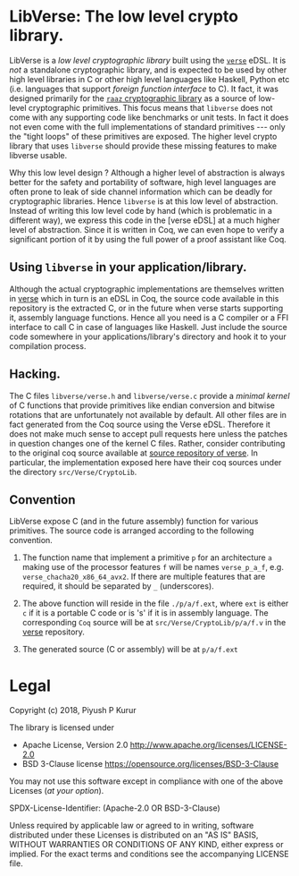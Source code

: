 # LibVerse: The low level crypto library.

LibVerse is a _low level cryptographic library_ built using the
[`verse`][verse] eDSL. It is _not_ a standalone cryptographic library,
and is expected to be used by other high level libraries in C or other
high level languages like Haskell, Python etc (i.e. languages that
support _foreign function interface_ to C). It fact, it was designed
primarily for the [`raaz` cryptographic library][raaz] as a source of
low-level cryptographic primitives. This focus means that `libverse`
does not come with any supporting code like benchmarks or unit
tests. In fact it does not even come with the full implementations of
standard primitives --- only the "tight loops" of these primitives are
exposed. The higher level crypto library that uses `libverse` should
provide these missing features to make libverse usable.

Why this low level design ? Although a higher level of abstraction is
always better for the safety and portability of software, high level
languages are often prone to leak of side channel information which
can be deadly for cryptographic libraries. Hence `libverse` is at this
low level of abstraction. Instead of writing this low level code by
hand (which is problematic in a different way), we express this code
in the [verse eDSL] at a much higher level of abstraction. Since it is
written in Coq, we can even hope to verify a significant portion of it
by using the full power of a proof assistant like Coq.


## Using `libverse` in your application/library.

Although the actual cryptographic implementations are themselves
written in [verse] which in turn is an eDSL in Coq, the source code
available in this repository is the extracted C, or in the future when
verse starts supporting it, assembly language functions. Hence all you
need is a C compiler or a FFI interface to call C in case of languages
like Haskell. Just include the source code somewhere in your
applications/library's directory and hook it to your compilation
process.

## Hacking.

The C files `libverse/verse.h` and `libverse/verse.c` provide a
_minimal kernel_ of C functions that provide primitives like endian
conversion and bitwise rotations that are unfortunately not available
by default. All other files are in fact generated from the Coq source
using the Verse eDSL. Therefore it does not make much sense to accept
pull requests here unless the patches in question changes one of the
kernel C files. Rather, consider contributing to the original coq
source available at [source repository of verse][verse]. In
particular, the implementation exposed here have their coq sources
under the directory `src/Verse/CryptoLib`.

## Convention

LibVerse expose C (and in the future assembly) function for various
primitives. The source code is arranged according to the following
convention.

1. The function name that implement a primitive `p` for an
   architecture `a` making use of the processor features `f` will be
   names `verse_p_a_f`, e.g. `verse_chacha20_x86_64_avx2`. If there
   are multiple features that are required, it should be separated by
   `_` (underscores).

2. The above function will reside in the file `./p/a/f.ext`, where
   `ext` is either `c` if it is a portable C code or is 's' if it is
   in assembly language. The corresponding `Coq` source will be at
   `src/Verse/CryptoLib/p/a/f.v` in the [verse] repository.

3. The generated source (C or assembly) will be at
   `p/a/f.ext`

# Legal

Copyright (c) 2018, Piyush P Kurur

The library is licensed under

* Apache License, Version 2.0
  <http://www.apache.org/licenses/LICENSE-2.0>
* BSD 3-Clause license
  <https://opensource.org/licenses/BSD-3-Clause>

You may not use this software except in compliance with one of the
above Licenses (*at your option*).

SPDX-License-Identifier: (Apache-2.0 OR  BSD-3-Clause)

Unless required by applicable law or agreed to in writing, software
distributed under these Licenses is distributed on an "AS IS" BASIS,
WITHOUT WARRANTIES OR CONDITIONS OF ANY KIND, either express or
implied. For the exact terms and conditions see the accompanying
LICENSE file.


[raaz]: <https://github.com/raaz-crypto/raaz> "The Raaz cryptographic library"
[verse]: <https://github.com/raaz-crypto/verse-coq> "The Verse eDSL for cryptographic primitives"
